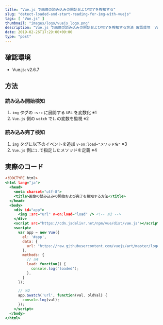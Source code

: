 ```yaml
---
title: "Vue.js で画像の読み込みの開始および完了を検知する"
slug: "detect-loaded-and-start-reading-for-img-with-vuejs"
tags: [ "Vue.js" ]
thumbnail: "images/logo/vuejs_logo.png"
description: "Vue.js で画像の読み込みの開始および完了を検知する方法 確認環境  Vue.js: v2.6.7  方法  読み込み開始検知 1. img タグの :src に展開する URL を変数化 ※1  2. Vue.js 側の watch で1.の変数を監視 ※2"
date: 2019-02-26T17:29:00+09:00
type: "post"
---
```


## 確認環境

* Vue.js: v2.6.7

## 方法

### 読み込み開始検知

1. `img` タグの `:src` に展開する `URL` を変数化 ※1
2. `Vue.js` 側の `watch` で`1.`の変数を監視 ※2

### 読み込み完了検知

1. `img` タグに以下のイベントを追加
  `v-on:load="メソッド名"` ※3
2. `Vue.js` 側に`1.`で指定したメソッドを定義 ※4

## 実際のコード

```html:index.html
<!DOCTYPE html>
<html lang="ja">
  <head>
    <meta charset="utf-8">
    <title>画像の読み込みの開始および完了を検知する方法</title>
  </head>
  <body>
    <div id="app">
      <img :src="url" v-on:load="load" /> <!-- ※3 -->
    </div>
    <script src="https://cdn.jsdelivr.net/npm/vue/dist/vue.js"></script>
    <script>
      var app = new Vue({
        el: '#app',
        data: {
          url: "https://raw.githubusercontent.com/vuejs/art/master/logo.png" // ※1
        },
        methods: {
          // ※4
          load: function() {
            console.log('loaded');
          },
        }
      });

      // ※2
      app.$watch('url', function(val, oldVal) {
        console.log(val);
      });
    </script>
  </body>
</html>
```
